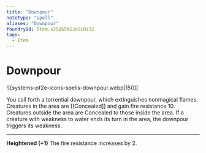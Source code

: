 ```yaml
---
title: "Downpour"
noteType: "spell"
aliases: "Downpour"
foundryId: Item.s25QG5NSJo5LRz32
tags:
  - Item
---
```


# Downpour
![[systems-pf2e-icons-spells-downpour.webp|150]]

You call forth a torrential downpour, which extinguishes nonmagical flames. Creatures in the area are [[Concealed]] and gain fire resistance 10. Creatures outside the area are Concealed to those inside the area. If a creature with weakness to water ends its turn in the area, the downpour triggers its weakness.  
  

* * *

**Heightened (+1)** The fire resistance increases by 2.
